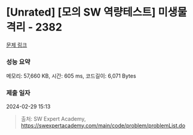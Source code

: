 # [Unrated] [모의 SW 역량테스트] 미생물 격리 - 2382 

[문제 링크](https://swexpertacademy.com/main/code/problem/problemDetail.do?contestProbId=AV597vbqAH0DFAVl) 

### 성능 요약

메모리: 57,660 KB, 시간: 605 ms, 코드길이: 6,071 Bytes

### 제출 일자

2024-02-29 15:13



> 출처: SW Expert Academy, https://swexpertacademy.com/main/code/problem/problemList.do